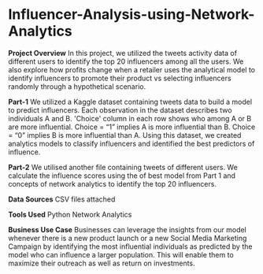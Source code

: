 # Influencer-Analysis-using-Network-Analytics


**Project Overview**
In this project, we utilized the tweets activity data of different users to identify the top 20 influencers among all the users. We also explore how profits change when a retailer uses the analytical model to identify influencers to promote their product vs selecting influencers randomly through a hypothetical scenario.

**Part-1**
We utilized a Kaggle dataset containing tweets data to build a model to predict influencers. Each observation in the dataset describes two individuals A and B. 'Choice' column in each row shows who among A or B are more influential. Choice = “1” implies A is more influential than B. Choice = “0” implies B is more influential than A. Using this dataset, we created analytics models to classify influencers and identified the best predictors of influence.

**Part-2**
We utilised another file containing tweets of different users. We calculate the influence scores using the of best model from Part 1 and concepts of network analytics to identify the top 20 influencers.

**Data Sources**
CSV files attached

**Tools Used**
Python
Network Analytics

**Business Use Case**
Businesses can leverage the insights from our model whenever there is a new product launch or a new Social Media Marketing Campaign by identifying the most influential individuals as predicted by the model who can influence a larger population. This will enable them to maximize their outreach as well as return on investments.
